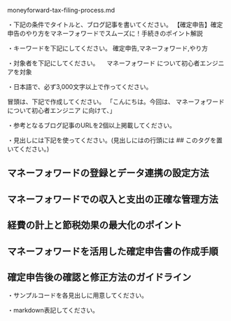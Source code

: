moneyforward-tax-filing-process.md

・下記の条件でタイトルと、ブログ記事を書いてください。
【確定申告】確定申告のやり方をマネーフォワードでスムーズに！手続きのポイント解説

・キーワードを下記にしてください。
確定申告,マネーフォワード,やり方

・対象者を下記にしてください。
　マネーフォワード について初心者エンジニアを対象


・日本語で、必ず3,000文字以上で作ってください。

冒頭は、下記で作成してください。
「こんにちは。今回は、
マネーフォワードについて初心者エンジニア
に向けて、」

・参考となるブログ記事のURLを2個以上掲載してください。

・見出しには下記を使ってください。(見出しにはの行頭には ## このタグを置いてください。)
## マネーフォワードの登録とデータ連携の設定方法
## マネーフォワードでの収入と支出の正確な管理方法
## 経費の計上と節税効果の最大化のポイント
## マネーフォワードを活用した確定申告書の作成手順
## 確定申告後の確認と修正方法のガイドライン

・サンプルコードを各見出しに用意してください。

・markdown表記してください。



